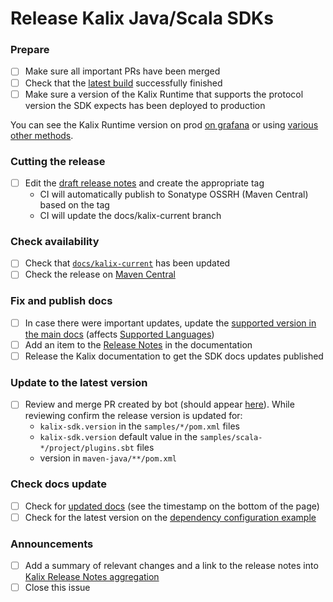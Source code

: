 # Release Kalix Java/Scala SDKs

### Prepare

- [ ] Make sure all important PRs have been merged
- [ ] Check that the [latest build](https://app.circleci.com/pipelines/github/lightbend/kalix-jvm-sdk?branch=main) successfully finished
- [ ] Make sure a version of the Kalix Runtime that supports the protocol version the SDK expects has been deployed to production

You can see the Kalix Runtime version on prod [on grafana](https://grafana.sre.kalix.io/d/b30d0d8e-3894-4fbf-9627-9cb6088949ee/prod-kalix-metrics?orgId=1) or using [various other methods](https://github.com/lightbend/kalix/wiki/Versioning-and-how-to-determine-what-version-is-running).

### Cutting the release 

- [ ] Edit the [draft release notes](https://github.com/lightbend/kalix-jvm-sdk/releases) and create the appropriate tag
    - CI will automatically publish to Sonatype OSSRH (Maven Central) based on the tag
    - CI will update the docs/kalix-current branch

### Check availability

- [ ] Check that [`docs/kalix-current`](https://github.com/lightbend/kalix-jvm-sdk/commits/docs/kalix-current) has been updated
- [ ] Check the release on [Maven Central](https://repo1.maven.org/maven2/io/kalix/kalix-jvm-core-sdk/)

### Fix and publish docs

- [ ] In case there were important updates, update the [supported version in the main docs](https://github.com/lightbend/kalix-docs/blob/main/docs/modules/ROOT/partials/include.adoc#L21) (affects [Supported Languages](https://docs.kalix.io/sdk-support/supported-languages.html))
- [ ] Add an item to the [Release Notes](https://github.com/lightbend/kalix-docs/blob/main/docs/modules/release-notes/pages/index.adoc) in the documentation
- [ ] Release the Kalix documentation to get the SDK docs updates published

### Update to the latest version
 
- [ ] Review and merge PR created by bot (should appear [here](https://github.com/lightbend/kalix-jvm-sdk/pulls?q=is%3Apr+is%3Aopen+auto+pr+)). While reviewing confirm the release version is updated for:
    - `kalix-sdk.version` in the `samples/*/pom.xml` files
    - `kalix-sdk.version` default value in the `samples/scala-*/project/plugins.sbt` files 
    - version in `maven-java/**/pom.xml`
 
### Check docs update

- [ ] Check for [updated docs](https://docs.kalix.io/index.html) (see the timestamp on the bottom of the page)
- [ ] Check for the latest version on the [dependency configuration example](https://docs.kalix.io/java-protobuf/index.html#_reference_the_kalix_protobuf_sdks) 

### Announcements

- [ ] Add a summary of relevant changes and a link to the release notes into [Kalix Release Notes aggregation](https://docs.google.com/document/d/1Q0yWZssJHhF9oOKMW1yHq-QCyXJ-Ej8DeNuim4_QN6w/edit?usp=sharing)
- [ ] Close this issue

